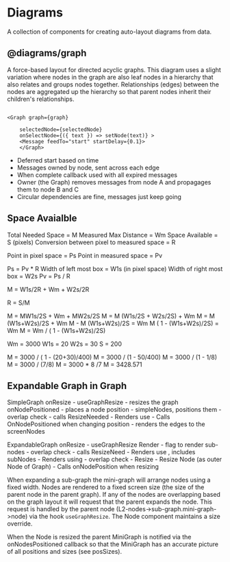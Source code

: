 # Diagrams

A collection of components for creating auto-layout diagrams from data.



## @diagrams/graph

A force-based layout for directed acyclic graphs. This diagram uses a slight variation where nodes in the graph are also leaf nodes in a hierarchy that also relates and groups nodes together. Relationships (edges) between the nodes are aggregated up the hierarchy so that parent nodes inherit their children's relationships.




```

<Graph graph={graph}

    selectedNode={selectedNode}
    onSelectNode={({ text }) => setNode(text)} >
    <Message feedTo="start" startDelay={0.1}>
    </Graph>

```

-   Deferred start based on time
-   Messages owned by node, sent across each edge
-   When complete callback used with all expired messages
-   Owner (the Graph) removes messages from node A and propagages them to node B and C
-   Circular dependencies are fine, messages just keep going


## Space Avaialble

Total Needed Space = M
Measured Max Distance = Wm
Space Available = S (pixels)
Conversion between pixel to measured space = R

Point in pixel space = Ps
Point in measured space = Pv

Ps = Pv * R
Width of left most box = W1s (in pixel space)
Width of right most box = W2s
Pv = Ps / R

M = W1s/2R + Wm + W2s/2R

R = S/M

M = MW1s/2S + Wm + MW2s/2S
M = M (W1s/2S + W2s/2S) + Wm
M = M (W1s+W2s)/2S + Wm
M - M (W1s+W2s)/2S = Wm
M ( 1 - (W1s+W2s)/2S) = Wm
M =  Wm / ( 1 - (W1s+W2s)/2S)

Wm = 3000
W1s = 20
W2s = 30
S = 200

M = 3000 / ( 1 - (20+30)/400)
M = 3000 / (1 - 50/400)
M = 3000 / (1 - 1/8)
M = 3000 / (7/8)
M = 3000 * 8 /7
M = 3428.571

## Expandable Graph in Graph

SimpleGraph
    onResize - useGraphResize - resizes the graph
    onNodePositioned - places a node position
    <MiniGraph> - simpleNodes, positions them
        - overlap check
        - calls ResizeNeeded
        - Renders use <Node>
        - Calls OnNodePositioned when changing position
    <Edges> - renders the edges to the screenNodes

ExpandableGraph
    onResize - useGraphResize
    Render<MiniGraph> - flag to render sub-nodes
        - overlap check
        - calls ResizeNeed
        - Renders use <node>, includes subNodes
          - Renders using <MiniGraph>
            - overlap check
            - Resize
          - Resize Node (as outer Node of Graph)
          - Calls onNodePosition when resizing


When expanding a sub-graph the mini-graph will arrange nodes using a fixed width. Nodes are rendered to a fixed screen size (the size of the parent node in the parent graph). If any of the nodes are overlapping based on the graph layout it will request that the parent expands the node. This request is handled by the parent node (L2-nodes->sub-graph.mini-graph->node) via the hook `useGraphResize`. The Node component maintains a size override. 

When the Node is resized the parent MiniGraph is notified via the onNodesPositioned callback so that the MiniGraph has an accurate picture of all positions and sizes (see posSizes).



